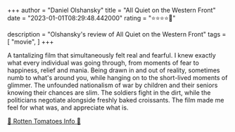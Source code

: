 +++
author = "Daniel Olshansky"
title = "All Quiet on the Western Front"
date = "2023-01-01T08:29:48.442000"
rating = "⭐⭐⭐⭐🌟"

description = "Olshansky's review of All Quiet on the Western Front"
tags = [
    "movie",
]
+++


A tantalizing film that simultaneously felt real and fearful. I knew exactly what every individual was going through, from moments of fear to happiness, relief and mania. Being drawn in and out of reality, sometimes numb to what's around you, while hanging on to the short-lived moments of glimmer. The unfounded nationalism of war by children and their seniors knowing their chances are slim. The soldiers fight in the dirt, while the politicians negotiate alongside freshly baked croissants. The film made me feel for what was, and appreciate what is.

[🍅 Rotten Tomatoes Info 🍅](https://www.rottentomatoes.com//m/all_quiet_on_the_western_front_2022)
